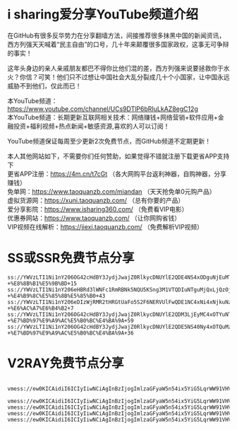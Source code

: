 # i sharing爱分享YouTube频道介绍
在GitHub有很多反华势力在分享翻墙方法，间接推荐很多抹黑中国的新闻资讯，西方列强天天喊着“民主自由”的口号，几十年来颠覆很多国家政权，这事无可争辩的事实！

这年头身边的亲人亲戚朋友都巴不得你比他们混的差，西方列强来说要拯救你于水火？你信？可笑！他们只不过想让中国社会大乱分裂成几十个小国家，让中国永远威胁不到他们，仅此而已！

本YouTube频道：https://www.youtube.com/channel/UCs9DTlP6bRIuLkAZ8egC12g <br>
本YouTube频道：长期更新互联网相关技术：网络赚钱+网络营销+软件应用+金融投资+福利视频+热点新闻+敏感资源,喜欢的人可以订阅！

YouTube频道保证每周至少更新2次免费节点，而GitHub频道不定期更新！

本人其他网站如下，不需要你们任何赞助，如果觉得不错就注册下载更省APP支持下<br>
更省APP注册：https://4m.cn/t7cGt （各大网购平台返利神器，自购神器，分享赚钱）<br>
免单网：https://www.taoquanzb.com/miandan （天天抢免单0元购产品）<br>
虚拟货源网：https://xuni.taoquanzb.com/ （总有你要的产品）<br>
爱分享影院：https://www.isharing360.com/ （免费看VIP电影）<br>
优惠券网站：https://www.taoquanzb.com/  （让你网购省钱）<br>
VIP视频在线解析：https://jiexi.taoquanzb.com/  （免费解析VIP视频）<br>

# SS或SSR免费节点分享

    ss://YWVzLTI1Ni1nY206OG42cHdBY3JydjJwajZ0RlkycDNUYlE2QDE4NS4xODguNjEuMTU6MzM5OTI=#isharing%E7%88%B1%E5%88%86%E4%BA%ABYouTube%E9%A2%91%E9%81%93-+%E8%8B%B1%E5%9B%BD+15
    ss://YWVzLTI1Ni1nY206eHBRd3lWNFc1RmRBNk5NQU5KSng3M1VTQDIuNTguMjQxLjQzOjM4MDMz#isharing%E7%88%B1%E5%88%86%E4%BA%ABYouTube%E9%A2%91%E9%81%93-+%E4%B9%8C%E5%85%8B%E5%85%B0+43
    ss://YWVzLTI1Ni1nY206eDIzWjRMR2tHRGtUaFo5S2F6NERVUlFwQDE1NC4xNi4xNjkuNzo0MDA5Mw==#isharing%E7%88%B1%E5%88%86%E4%BA%ABYouTube%E9%A2%91%E9%81%93-+%E6%AC%A7%E6%B4%B2+7
    ss://YWVzLTI1Ni1nY206OG42cHdBY3JydjJwajZ0RlkycDNUYlE2QDM3LjEyMC4xOTYuNTk6MzM5OTI=#isharing%E7%88%B1%E5%88%86%E4%BA%ABYouTube%E9%A2%91%E9%81%93-+%E7%BD%97%E9%A9%AC%E5%B0%BC%E4%BA%9A+59
    ss://YWVzLTI1Ni1nY206OG42cHdBY3JydjJwajZ0RlkycDNUYlE2QDE5NS40Ny4xOTQuMzY6MzM5OTI=#isharing%E7%88%B1%E5%88%86%E4%BA%ABYouTube%E9%A2%91%E9%81%93-+%E7%BD%97%E9%A9%AC%E5%B0%BC%E4%BA%9A+36


# V2RAY免费节点分享

       vmess://ew0KICAidiI6ICIyIiwNCiAgInBzIjogImlzaGFyaW5n54ix5YiG5LqrWW91VHViZemikemBky0g5pel5pys5Lic5LqsT3JhY2xl5LqR6K6h566X5pWw5o2u5Lit5b+DMTI1IiwNCiAgImFkZCI6ICIxMzIuMTQ1LjExNS4xMjUiLA0KICAicG9ydCI6ICI0NDMiLA0KICAiaWQiOiAiNmIzODYyN2ItYTA0NS00ZDc5LTk1YzgtZTUwNTA3M2RkMTJkIiwNCiAgImFpZCI6ICIyIiwNCiAgIm5ldCI6ICJ3cyIsDQogICJ0eXBlIjogIm5vbmUiLA0KICAiaG9zdCI6ICJqLjE5OTMwMS54eXoiLA0KICAicGF0aCI6ICIvMDM2MTEyNS8iLA0KICAidGxzIjogInRscyINCn0=
       vmess://ew0KICAidiI6ICIyIiwNCiAgInBzIjogImlzaGFyaW5n54ix5YiG5LqrWW91VHViZemikemBky0g576O5Zu95Yqg5Yip56aP5bC85Lqa5bee5rSb5p2J55+25biCQ2VyYU5ldHdvcmtz5pWw5o2u5Lit5b+DMjQ1IiwNCiAgImFkZCI6ICIxNzIuMjQ3LjE5OS4yNDUiLA0KICAicG9ydCI6ICI0NDMiLA0KICAiaWQiOiAiZmE4MjJhZmMtMTcwYy00MTJiLWE4NzYtY2QwNzc4MTJhNWIzIiwNCiAgImFpZCI6ICI2NCIsDQogICJuZXQiOiAid3MiLA0KICAidHlwZSI6ICJub25lIiwNCiAgImhvc3QiOiAid3d3LjAxOTAyMzY3Lnh5eiIsDQogICJwYXRoIjogIi9mb290ZXJzIiwNCiAgInRscyI6ICJ0bHMiDQp9
    vmess://ew0KICAidiI6ICIyIiwNCiAgInBzIjogImlzaGFyaW5n54ix5YiG5LqrWW91VHViZemikemBky0g5L+E572X5pav6I6r5pav56eRSnVzdEhvc3QyMzYiLA0KICAiYWRkIjogIjE3Ni4zMi4zNS4yMzYiLA0KICAicG9ydCI6ICIzNTI5NSIsDQogICJpZCI6ICJmNGM2N2ViYS04MGJhLTRjZjktYWU1YS03MTlmNzcwMGE4YTIiLA0KICAiYWlkIjogIjAiLA0KICAibmV0IjogInRjcCIsDQogICJ0eXBlIjogIm5vbmUiLA0KICAiaG9zdCI6ICIxNzYuMzIuMzUuMjM2IiwNCiAgInBhdGgiOiAiIiwNCiAgInRscyI6ICIiDQp9
    vmess://ew0KICAidiI6ICIyIiwNCiAgInBzIjogImlzaGFyaW5n54ix5YiG5LqrWW91VHViZemikemBkyAtIOe+juWbvUNsb3VkaW5ub3ZhdGlvbuaVsOaNruS4reW/gzIzNSIsDQogICJhZGQiOiAiMTU0Ljg0LjEuMjM1IiwNCiAgInBvcnQiOiAiNDQzIiwNCiAgImlkIjogImQxNTExMWY1LWFkOTItNDE3NS1hMjM4LTcyNjZjZjY2NTc4NiIsDQogICJhaWQiOiAiNjQiLA0KICAibmV0IjogIndzIiwNCiAgInR5cGUiOiAibm9uZSIsDQogICJob3N0IjogInd3dy45MTQyNjc0MTczLnh5eiIsDQogICJwYXRoIjogIi9mb290ZXJzIiwNCiAgInRscyI6ICJ0bHMiDQp9
    vmess://ew0KICAidiI6ICIyIiwNCiAgInBzIjogImlzaGFyaW5n54ix5YiG5LqrWW91VHViZemikemBkyAtIOe+juWbvUNsb3VkaW5ub3ZhdGlvbuaVsOaNruS4reW/gzE4MCIsDQogICJhZGQiOiAiMTU0Ljg0LjEuMTgwIiwNCiAgInBvcnQiOiAiNDQzIiwNCiAgImlkIjogIjAxMDdmZGNjLThkNDctNGI5Ny05MzMwLTNiM2Q5YWIzMDA0NiIsDQogICJhaWQiOiAiNjQiLA0KICAibmV0IjogIndzIiwNCiAgInR5cGUiOiAibm9uZSIsDQogICJob3N0IjogInd3dy41NDMzMTg5OS54eXoiLA0KICAicGF0aCI6ICIvZm9vdGVycyIsDQogICJ0bHMiOiAidGxzIg0KfQ==
